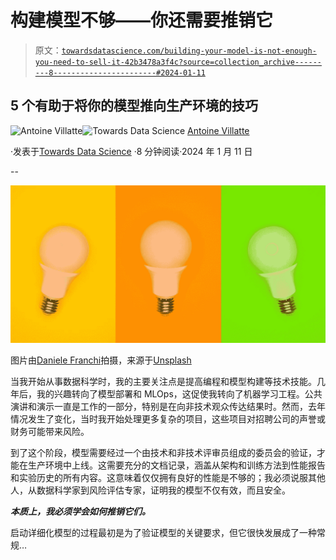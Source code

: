 # 构建模型不够——你还需要推销它

> 原文：[`towardsdatascience.com/building-your-model-is-not-enough-you-need-to-sell-it-42b3478a3f4c?source=collection_archive---------8-----------------------#2024-01-11`](https://towardsdatascience.com/building-your-model-is-not-enough-you-need-to-sell-it-42b3478a3f4c?source=collection_archive---------8-----------------------#2024-01-11)

## 5 个有助于将你的模型推向生产环境的技巧

[](https://medium.com/@villatteantoine?source=post_page---byline--42b3478a3f4c--------------------------------)![Antoine Villatte](https://medium.com/@villatteantoine?source=post_page---byline--42b3478a3f4c--------------------------------)[](https://towardsdatascience.com/?source=post_page---byline--42b3478a3f4c--------------------------------)![Towards Data Science](https://towardsdatascience.com/?source=post_page---byline--42b3478a3f4c--------------------------------) [Antoine Villatte](https://medium.com/@villatteantoine?source=post_page---byline--42b3478a3f4c--------------------------------)

·发表于[Towards Data Science](https://towardsdatascience.com/?source=post_page---byline--42b3478a3f4c--------------------------------) ·8 分钟阅读·2024 年 1 月 11 日

--

![](img/7b10496fa6df1725c8d9e8ea1be4eebf.png)

图片由[Daniele Franchi](https://unsplash.com/@daniele_franchi?utm_source=medium&utm_medium=referral)拍摄，来源于[Unsplash](https://unsplash.com/?utm_source=medium&utm_medium=referral)

当我开始从事数据科学时，我的主要关注点是提高编程和模型构建等技术技能。几年后，我的兴趣转向了模型部署和 MLOps，这促使我转向了机器学习工程。公共演讲和演示一直是工作的一部分，特别是在向非技术观众传达结果时。然而，去年情况发生了变化，当时我开始处理更多复杂的项目，这些项目对招聘公司的声誉或财务可能带来风险。

到了这个阶段，模型需要经过一个由技术和非技术评审员组成的委员会的验证，才能在生产环境中上线。这需要充分的文档记录，涵盖从架构和训练方法到性能报告和实验历史的所有内容。这意味着仅仅拥有良好的性能是不够的；我必须说服其他人，从数据科学家到风险评估专家，证明我的模型不仅有效，而且安全。

***本质上，我必须学会如何推销它们。***

启动详细化模型的过程最初是为了验证模型的关键要求，但它很快发展成了一种常规…
